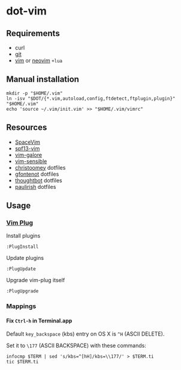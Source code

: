 # dot-vim

## Requirements

- curl
- [git](https://git-scm.com)
- [vim](https://github.com/vim/vim) or [neovim](https://neovim.io) `+lua`

## Manual installation

    mkdir -p "$HOME/.vim"
    ln -isv "$DOT/{*.vim,autoload,config,ftdetect,ftplugin,plugin}" "$HOME/.vim"
    echo 'source ~/.vim/init.vim' >> "$HOME/.vim/vimrc"

## Resources

- [SpaceVim](https://github.com/SpaceVim/SpaceVim)
- [spf13-vim](https://github.com/spf13/spf13-vim)
- [vim-galore](https://github.com/mhinz/vim-galore)
- [vim-sensible](https://github.com/tpope/vim-sensible)
- [christoomey](https://github.com/christoomey/dotfiles) dotfiles
- [gfontenot](https://github.com/gfontenot/dotfiles/tree/master/tag-vim) dotfiles
- [thoughtbot](https://github.com/thoughtbot/dotfiles) dotfiles
- [paulirish](https://github.com/paulirish/dotfiles/blob/master/.vimrc) dotfiles

## Usage

### [Vim Plug](https://github.com/junegunn/vim-plug)

Install plugins

    :PlugInstall

Update plugins

    :PlugUpdate

Upgrade vim-plug itself

    :PlugUpgrade

### Mappings

#### Fix `Ctrl-h` in Terminal.app

Default `key_backspace` (kbs) entry on OS X is `^H` (ASCII DELETE).

Set it to `\177` (ASCII BACKSPACE) with these commands:

    infocmp $TERM | sed 's/kbs=^[hH]/kbs=\\177/' > $TERM.ti
    tic $TERM.ti
